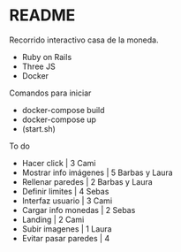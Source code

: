 # README

Recorrido interactivo casa de la moneda.

* Ruby on Rails
* Three JS
* Docker

Comandos para iniciar

* docker-compose build 
* docker-compose up
* (start.sh)


To do 
* Hacer click | 3  Cami 
* Mostrar info imágenes | 5  Barbas y Laura 
* Rellenar paredes | 2  Barbas y Laura 
* Definir limites  | 4 Sebas 
* Interfaz usuario | 3  Cami
* Cargar info monedas | 2 Sebas 
* Landing | 2 Cami 
* Subir imagenes | 1 Laura
* Evitar pasar paredes | 4 